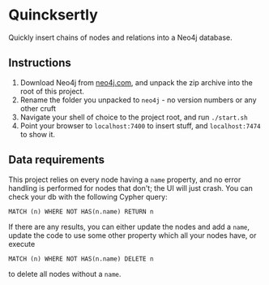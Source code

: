 # Quincksertly

Quickly insert chains of nodes and relations into a Neo4j database.

## Instructions

1. Download Neo4j from [neo4j.com](http://neo4j.com), and unpack the zip archive into the root of this project.
2. Rename the folder you unpacked to `neo4j` - no version numbers or any other cruft
3. Navigate your shell of choice to the project root, and run `./start.sh`
4. Point your browser to `localhost:7400` to insert stuff, and `localhost:7474` to show it.

## Data requirements

This project relies on every node having a `name` property, and no error handling is performed for nodes that don't;
the UI will just crash. You can check your db with the following Cypher query:

    MATCH (n) WHERE NOT HAS(n.name) RETURN n

If there are any results, you can either update the nodes and add a `name`, update the code to use some other
property which all your nodes have, or execute

    MATCH (n) WHERE NOT HAS(n.name) DELETE n

to delete all nodes without a `name`.
